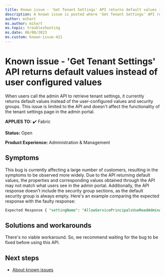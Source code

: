 ```yaml
---
title: Known issue - 'Get Tenant Settings' API returns default values instead of user configured values
description: A known issue is posted where 'Get Tenant Settings' API returns default values instead of user configured values
author: mihart
ms.author: mihart
ms.topic: troubleshooting
ms.date: 06/08/2023
ms.custom: known-issue-421
---
```


# Known issue - 'Get Tenant Settings' API returns default values instead of user configured values

​When users call the admin API to retrieve tenant settings, it currently returns default values instead of the user-configured values and security groups. This issue is limited to the API and doesn't affect the functionality of the tenant settings page in the admin portal.

**APPLIES TO:** ✔️ Fabric

**Status:** Open

**Product Experience:** Administration & Management

## Symptoms

​This bug is currently affecting a large number of customers, resulting in the symptoms to be observed more widely. Due to the API returning default values, the properties and corresponding values obtained through the API may not match what users see in the admin portal. Additionally, the API response doesn't include the security group sections, as the default security group is always empty. Here's an example comparing the expected response with the faulty response:

```sql
Expected Response { "settingName": "AllowServicePrincipalsUseReadAdminAPIs", "title": "Allow service principals to use read-only admin APIs", "enabled": true, "canSpecifySecurityGroups": true, "enabledSecurityGroups": [ { "graphId": "494a15ab-0c40-491d-ab15-xxxxxxxxxxx", "name": "testgroup" } ], "tenantSettingGroup": "Admin API settings" } Faulty Response { "settingName": "AllowServicePrincipalsUseReadAdminAPIs", "title": "Allow service principals to use read-only admin APIs", "enabled": false, "canSpecifySecurityGroups": true, "tenantSettingGroup": "Admin API settings" }
```

## Solutions and workarounds

There's no viable workaround. So, we recommend waiting for the bug to be fixed before using this API.

## Next steps

- [About known issues](https://support.fabric.microsoft.com/known-issues)
